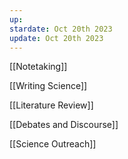 ```yaml
---
up: 
stardate: Oct 20th 2023
update: Oct 20th 2023
---
```


[[Notetaking]]

[[Writing Science]]

[[Literature Review]]

[[Debates and Discourse]]

[[Science Outreach]]

